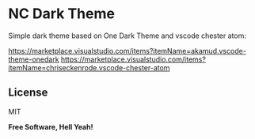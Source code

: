 # NC Dark Theme

Simple dark theme based on One Dark Theme and vscode chester atom:

https://marketplace.visualstudio.com/items?itemName=akamud.vscode-theme-onedark
https://marketplace.visualstudio.com/items?itemName=chriseckenrode.vscode-chester-atom

## License

MIT

**Free Software, Hell Yeah!**
